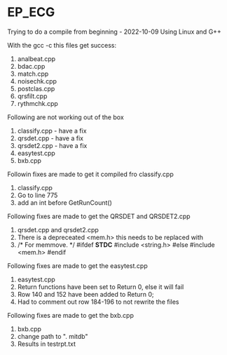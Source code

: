 # EP_ECG

Trying to do a compile from beginning - 2022-10-09 
Using Linux and G++ 

With the gcc -c this files get success:
1. analbeat.cpp
2. bdac.cpp
3. match.cpp
4. noisechk.cpp
5. postclas.cpp
6. qrsfilt.cpp
7. rythmchk.cpp

Following are not working out of the box 
1. classify.cpp - have a fix 
2. qrsdet.cpp - have a fix
3. qrsdet2.cpp - have a fix
4. easytest.cpp
5. bxb.cpp

Followin fixes are made to get it compiled fro classify.cpp
1. classify.cpp 
2. Go to line 775 
3. add an int before GetRunCount()

Following fixes are made to get the QRSDET and QRSDET2.cpp
1. qrsdet.cpp and qrsdet2.cpp
2. There is a depreceated <mem.h> this needs to be replaced with 
3. /* For memmove. */
#ifdef __STDC__
#include <string.h>
#else
#include <mem.h>
#endif  

Following fixes are made to get the easytest.cpp 
1. easytest.cpp 
2. Return functions have been set to Return 0, else it will fail
3. Row 140 and 152 have been added to Return 0; 
4. Had to comment out row 184-196 to not rewrite the files

Following fixes are made to get the bxb.cpp 
1. bxb.cpp 
2. change path to ". mitdb" 
3. Results in testrpt.txt



